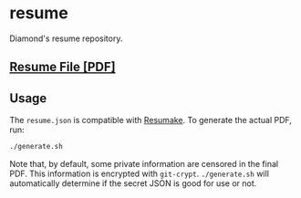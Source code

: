 # resume

Diamond's resume repository.

## [Resume File [PDF]](./resume.pdf)

## Usage

The `resume.json` is compatible with [Resumake](https://resumake.io/). To
generate the actual PDF, run:

```sh
./generate.sh
```

Note that, by default, some private information are censored in the final PDF.
This information is encrypted with `git-crypt`. `./generate.sh` will
automatically determine if the secret JSON is good for use or not.
